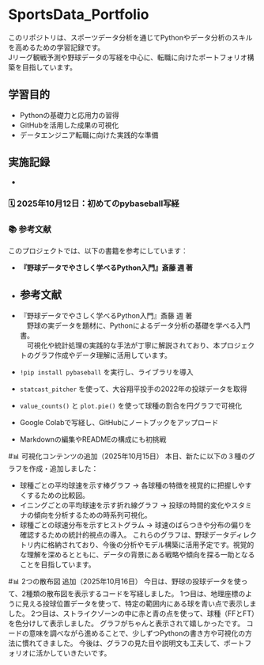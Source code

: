 # SportsData_Portfolio

このリポジトリは、スポーツデータ分析を通じてPythonやデータ分析のスキルを高めるための学習記録です。  
Jリーグ観戦予測や野球データの写経を中心に、転職に向けたポートフォリオ構築を目指しています。

## 学習目的
- Pythonの基礎力と応用力の習得
- GitHubを活用した成果の可視化
- データエンジニア転職に向けた実践的な準備

## 実施記録
- 
### 🗓️ 2025年10月12日：初めてのpybaseball写経 
### 📚 参考文献

このプロジェクトでは、以下の書籍を参考にしています：

- **『野球データでやさしく学べるPython入門』斎藤 週 著**
- ## 参考文献

- 『野球データでやさしく学べるPython入門』斎藤 週 著  
　野球の実データを題材に、Pythonによるデータ分析の基礎を学べる入門書。  
　可視化や統計処理の実践的な手法が丁寧に解説されており、本プロジェクトのグラフ作成やデータ理解に活用しています。
- `!pip install pybaseball` を実行し、ライブラリを導入
- `statcast_pitcher` を使って、大谷翔平投手の2022年の投球データを取得
- `value_counts()` と `plot.pie()` を使って球種の割合を円グラフで可視化
- Google Colabで写経し、GitHubにノートブックをアップロード
- Markdownの編集やREADMEの構成にも初挑戦


#📊 可視化コンテンツの追加（2025年10月15日）
本日、新たに以下の３種のグラフを作成・追加しました：
- 球種ごとの平均球速を示す棒グラフ
→ 各球種の特徴を視覚的に把握しやすくするための比較図。
- イニングごとの平均球速を示す折れ線グラフ
→ 投球の時間的変化やスタミナの傾向を分析するための時系列可視化。
- 球種ごとの球速分布を示すヒストグラム
→ 球速のばらつきや分布の偏りを確認するための統計的視点の導入。
これらのグラフは、野球データディレクトリ内に格納されており、今後の分析やモデル構築に活用予定です。視覚的な理解を深めるとともに、データの背景にある戦略や傾向を探る一助となることを目指しています。

#📊 2つの散布図 追加（2025年10月16日）
今日は、野球の投球データを使って、2種類の散布図を表示するコードを写経しました。
1つ目は、地理座標のように見える投球位置データを使って、特定の範囲内にある球を青い点で表示しました。
2つ目は、ストライクゾーンの中に赤と青の点を使って、球種（FFとFT）を色分けして表示しました。
グラフがちゃんと表示されて嬉しかったです。
コードの意味を調べながら進めることで、少しずつPythonの書き方や可視化の方法に慣れてきました。
今後は、グラフの見た目や説明文も工夫して、ポートフォリオに活かしていきたいです。



